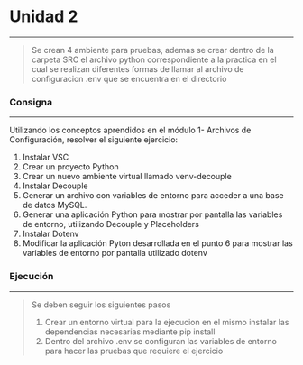# Unidad 2
----
>Se crean 4 ambiente para pruebas, ademas se crear dentro de la carpeta SRC el archivo python correspondiente a la practica en el cual se realizan diferentes formas de llamar al archivo de configuracion .env que se encuentra en el directorio

### Consigna
----
Utilizando los conceptos aprendidos en el módulo 1- Archivos de
Configuración, resolver el siguiente ejercicio:
1) Instalar VSC
2) Crear un proyecto Python
3) Crear un nuevo ambiente virtual llamado venv-decouple
4) Instalar Decouple
5) Generar un archivo con variables de entorno para acceder a
una base de datos MySQL.
6) Generar una aplicación Python para mostrar por pantalla las
variables de entorno, utilizando Decouple y Placeholders
7) Instalar Dotenv
8) Modificar la aplicación Pyton desarrollada en el punto 6 para
mostrar las variables de entorno por pantalla utilizado dotenv

### Ejecución
---
>Se deben seguir los siguientes pasos
>1) Crear un entorno virtual para la ejecucion en el mismo instalar las dependencias necesarias mediante pip install
>2) Dentro del archivo .env se configuran las variables de entorno para hacer las pruebas que requiere el ejercicio
